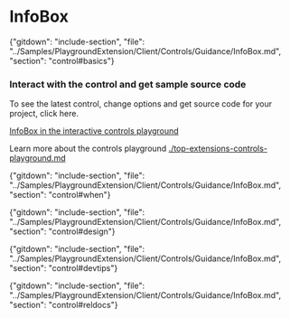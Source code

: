 ﻿# InfoBox

{"gitdown": "include-section", "file": "../Samples/PlaygroundExtension/Client/Controls/Guidance/InfoBox.md", "section": "control#basics"}

<!-- TODO get an IMAGE to embed here -->

### Interact with the control and get sample source code
To see the latest control, change options and get source code for your project, click here.

<a href="https://ms.portal.azure.com/?Microsoft_Azure_Playground=true#blade/Microsoft_Azure_Playground/ControlsIndexBlade/InfoBoxPlayground" target="_blank">InfoBox in the interactive controls playground</a>

Learn more about the controls playground [./top-extensions-controls-playground.md](./top-extensions-controls-playground.md)


<!-- TODO get an SAMPLE CODE to embed here -->

{"gitdown": "include-section", "file": "../Samples/PlaygroundExtension/Client/Controls/Guidance/InfoBox.md", "section": "control#when"}

{"gitdown": "include-section", "file": "../Samples/PlaygroundExtension/Client/Controls/Guidance/InfoBox.md", "section": "control#design"}

{"gitdown": "include-section", "file": "../Samples/PlaygroundExtension/Client/Controls/Guidance/InfoBox.md", "section": "control#devtips"}

{"gitdown": "include-section", "file": "../Samples/PlaygroundExtension/Client/Controls/Guidance/InfoBox.md", "section": "control#reldocs"}
